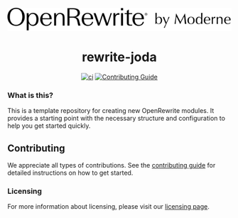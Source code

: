<p align="center">
  <a href="https://docs.openrewrite.org">
    <picture>
      <source media="(prefers-color-scheme: dark)" srcset="https://github.com/openrewrite/rewrite/raw/main/doc/logo-oss-dark.svg">
      <source media="(prefers-color-scheme: light)" srcset="https://github.com/openrewrite/rewrite/raw/main/doc/logo-oss-light.svg">
      <img alt="OpenRewrite Logo" src="https://github.com/openrewrite/rewrite/raw/main/doc/logo-oss-light.svg" width='600px'>
    </picture>
  </a>
</p>

<div align="center">
  <h1>rewrite-joda</h1>
</div>

<div align="center">

<!-- Keep the gap above this line, otherwise they won't render correctly! -->
[![ci](https://github.com/openrewrite/rewrite-joda/actions/workflows/ci.yml/badge.svg)](https://github.com/openrewrite/rewrite-joda/actions/workflows/ci.yml)
[![Contributing Guide](https://img.shields.io/badge/Contributing-Guide-informational)](https://github.com/openrewrite/.github/blob/main/CONTRIBUTING.md)
</div>

### What is this?

This is a template repository for creating new OpenRewrite modules. It provides a starting point with the necessary structure and configuration to help you get started quickly.

## Contributing

We appreciate all types of contributions. See the [contributing guide](https://github.com/openrewrite/.github/blob/main/CONTRIBUTING.md) for detailed instructions on how to get started.

### Licensing

For more information about licensing, please visit our [licensing page](https://docs.openrewrite.org/licensing/openrewrite-licensing).
